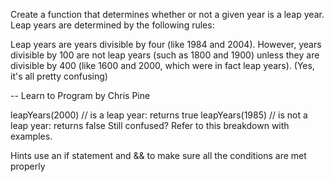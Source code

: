 Create a function that determines whether or not a given year is a leap year. Leap years are determined by the following rules:

Leap years are years divisible by four (like 1984 and 2004). However, years divisible by 100 are not leap years (such as 1800 and 1900) unless they are divisible by 400 (like 1600 and 2000, which were in fact leap years). (Yes, it's all pretty confusing)

-- Learn to Program by Chris Pine

leapYears(2000) // is a leap year: returns true
leapYears(1985) // is not a leap year: returns false
Still confused? Refer to this breakdown with examples.

Hints
use an if statement and && to make sure all the conditions are met properly
